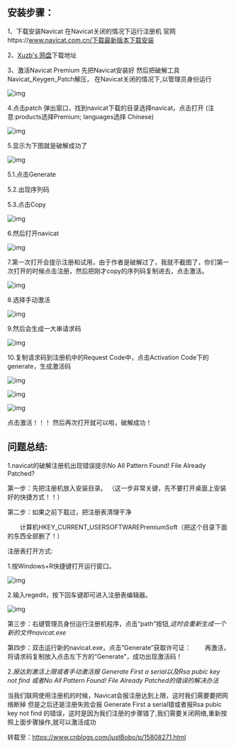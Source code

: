 <!--more-->

## 安装步骤：

1、下载安装Navicat 在Navicat关闭的情况下运行注册机
官网https://www.navicat.com.cn/下载最新版本下载安装

2、[Xuzb's 网盘](https://ali.xuzb.cc/软件/编程软件)下载地址

3、激活Navicat Premium
先把Navicat安装好
然后把破解工具Navicat_Keygen_Patch解压， 在Navicat关闭的情况下,以管理员身份运行

![img](navicat15安装与破解/1895024-20200317203052849-218243427.png)

4.点击patch 弹出窗口，找到navicat下载的目录选择navicat，点击打开 (注意:products选择Premium; languages选择 Chinese)

![img](navicat15安装与破解/1895024-20200317203117221-1131808958.png)

5.显示为下图就是破解成功了

![img](navicat15安装与破解/1895024-20200317203126854-1924721852.png)

5.1.点击Generate

5.2.出现序列码

5.3.点击Copy

![img](navicat15安装与破解/1895024-20200317203136560-1606607277.png)

6.然后打开navicat

![img](navicat15安装与破解/1895024-20200317203146217-7720006.png)

7.第一次打开会提示注册和试用，由于作者是破解过了，我就不截图了，你们第一次打开的时候点击注册，然后把刚才copy的序列码复制进去，点击激活。

![img](navicat15安装与破解/1895024-20200317203157354-2043106551.png)

8.选择手动激活

![img](navicat15安装与破解/1895024-20200317203205533-372014820.png)

9.然后会生成一大串请求码

![img](navicat15安装与破解/1895024-20200317203216357-53283205.png)

10.复制请求码到注册机中的Request Code中，点击Activation Code下的generate，生成激活码

![img](navicat15安装与破解/1895024-20200317203231120-1057223810.png)

 ![img](navicat15安装与破解/1895024-20200317203243452-1515185550.png)

 ![img](navicat15安装与破解/1895024-20200317203311990-1063773709.png)

点击激活！！！
然后再次打开就可以啦，破解成功！

## 问题总结:

1.navicat的破解注册机出现错误提示No All Pattern Found! File Already Patched?

第一步：先把注册机放入安装目录。 （这一步非常关键，先不要打开桌面上安装好的快捷方式！！）

第二步：如果之前下载过，把注册表清理干净

　　计算机HKEY_CURRENT_USERSOFTWAREPremiumSoft（把这个目录下面的东西全部删了！）

注册表打开方式:

1.按Windows+R快捷键打开运行窗口。

![img](navicat15安装与破解/1423526-20200612224642838-981005856.png)

2.输入regedit，按下回车键即可进入注册表编辑器。

![img](navicat15安装与破解/1423526-20200612224932205-1253185823.png)

第三步：右键管理员身份运行注册机程序，点击“path”按钮,*这时会重新生成一个新的文件navicat.exe*

第四步：双击运行新的navicat.exe，点击“Generate”获取许可证：
　　再激活，将请求码复制放入点击左下方的“Generate”，成功出现激活码！

2.*报达到激活上限或者手动激活报 Generate First a serial以及Rsa pubic key not find 或者No All Pattern Found! File Already Patched的错误的解决办法*

当我们联网使用注册机的时候，Navicat会报注册达到上限，这时我们需要要把网络断掉 但是之后还是注册失败会报 Generate  First a serial错或者报Rsa pubic key not find  的错误，这时是因为我们注册的步骤错了,我们需要关闭网络,重新按照上面步骤操作,就可以激活成功



转载至：https://www.cnblogs.com/justBobo/p/15808271.html